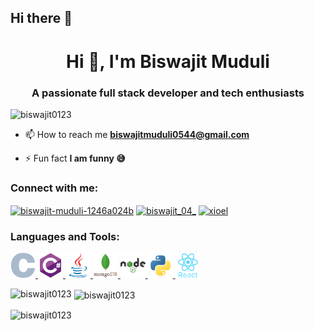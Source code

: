 ## Hi there 👋

<h1 align="center">Hi 👋, I'm Biswajit Muduli</h1>
<h3 align="center">A passionate full stack developer and tech enthusiasts</h3>


<p align="left"> <img src="https://komarev.com/ghpvc/?username=biswajit0123&label=Profile%20views&color=0e75b6&style=flat" alt="biswajit0123" /> </p>

- 📫 How to reach me **biswajitmuduli0544@gmail.com**

- ⚡ Fun fact **I am funny 😅**

<h3 align="left">Connect with me:</h3>
<p align="left">
<a href="https://linkedin.com/in/biswajit-muduli-1246a024b" target="blank"><img align="center" src="https://raw.githubusercontent.com/rahuldkjain/github-profile-readme-generator/master/src/images/icons/Social/linked-in-alt.svg" alt="biswajit-muduli-1246a024b" height="30" width="40" /></a>
<a href="https://instagram.com/biswajit_04_" target="blank"><img align="center" src="https://raw.githubusercontent.com/rahuldkjain/github-profile-readme-generator/master/src/images/icons/Social/instagram.svg" alt="biswajit_04_" height="30" width="40" /></a>
<a href="https://www.leetcode.com/xioel" target="blank"><img align="center" src="https://raw.githubusercontent.com/rahuldkjain/github-profile-readme-generator/master/src/images/icons/Social/leet-code.svg" alt="xioel" height="30" width="40" /></a>
</p>

<h3 align="left">Languages and Tools:</h3>
<p align="left"> <a href="https://www.cprogramming.com/" target="_blank" rel="noreferrer"> <img src="https://raw.githubusercontent.com/devicons/devicon/master/icons/c/c-original.svg" alt="c" width="40" height="40"/> </a> <a href="https://www.w3schools.com/cs/" target="_blank" rel="noreferrer"> <img src="https://raw.githubusercontent.com/devicons/devicon/master/icons/csharp/csharp-original.svg" alt="csharp" width="40" height="40"/> </a> <a href="https://www.java.com" target="_blank" rel="noreferrer"> <img src="https://raw.githubusercontent.com/devicons/devicon/master/icons/java/java-original.svg" alt="java" width="40" height="40"/> </a> <a href="https://www.mongodb.com/" target="_blank" rel="noreferrer"> <img src="https://raw.githubusercontent.com/devicons/devicon/master/icons/mongodb/mongodb-original-wordmark.svg" alt="mongodb" width="40" height="40"/> </a> <a href="https://nodejs.org" target="_blank" rel="noreferrer"> <img src="https://raw.githubusercontent.com/devicons/devicon/master/icons/nodejs/nodejs-original-wordmark.svg" alt="nodejs" width="40" height="40"/> </a> <a href="https://www.python.org" target="_blank" rel="noreferrer"> <img src="https://raw.githubusercontent.com/devicons/devicon/master/icons/python/python-original.svg" alt="python" width="40" height="40"/> </a> <a href="https://reactjs.org/" target="_blank" rel="noreferrer"> <img src="https://raw.githubusercontent.com/devicons/devicon/master/icons/react/react-original-wordmark.svg" alt="react" width="40" height="40"/> </a> </p>

<p><img align="left" src="https://github-readme-stats.vercel.app/api/top-langs?username=biswajit0123&show_icons=true&locale=en&layout=compact" alt="biswajit0123" /></p>

<p>&nbsp;<img align="center" src="https://github-readme-stats.vercel.app/api?username=biswajit0123&show_icons=true&locale=en" alt="biswajit0123" /></p>

<p><img align="center" src="https://github-readme-streak-stats.herokuapp.com/?user=biswajit0123&" alt="biswajit0123" /></p>


